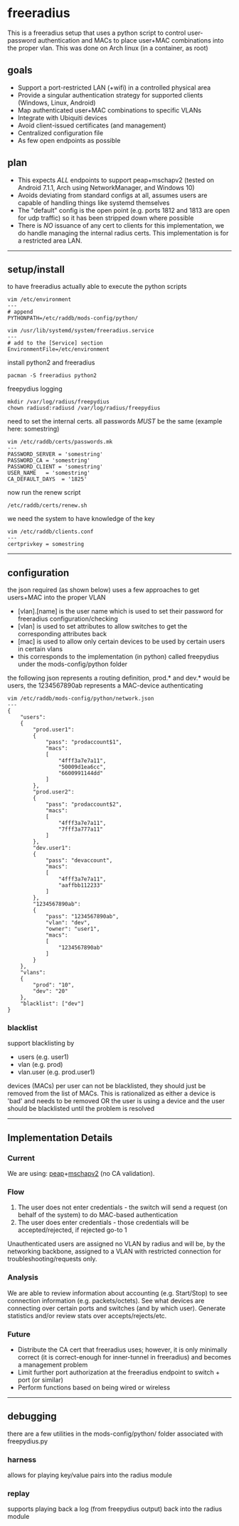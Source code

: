 freeradius
===

This is a freeradius setup that uses a python script to control user-password authentication and MACs to place user+MAC combinations into the proper vlan. This was done on Arch linux (in a container, as root)

## goals

* Support a port-restricted LAN (+wifi) in a controlled physical area
* Provide a singular authentication strategy for supported clients (Windows, Linux, Android)
* Map authenticated user+MAC combinations to specific VLANs
* Integrate with Ubiquiti devices
* Avoid client-issued certificates (and management)
* Centralized configuration file
* As few open endpoints as possible

## plan

* This expects _ALL_ endpoints to support peap+mschapv2 (tested on Android 7.1.1, Arch using NetworkManager, and Windows 10)
* Avoids deviating from standard configs at all, assumes users are capable of handling things like systemd themselves
* The "default" config is the open point (e.g. ports 1812 and 1813 are open for udp traffic) so it has been stripped down where possible
* There is _NO_ issuance of any cert to clients for this implementation, we do handle managing the internal radius certs. This implementation is for a restricted area LAN.

---

## setup/install

to have freeradius actually able to execute the python scripts
```
vim /etc/environment
---
# append
PYTHONPATH=/etc/raddb/mods-config/python/
```

```
vim /usr/lib/systemd/system/freeradius.service
---
# add to the [Service] section
EnvironmentFile=/etc/environment
```

install python2 and freeradius
```
pacman -S freeradius python2
```

freepydius logging
```
mkdir /var/log/radius/freepydius
chown radiusd:radiusd /var/log/radius/freepydius
```

need to set the internal certs. all passwords _MUST_ be the same (example here: somestring)
```
vim /etc/raddb/certs/passwords.mk
---
PASSWORD_SERVER = 'somestring'
PASSWORD_CA = 'somestring'
PASSWORD_CLIENT = 'somestring'
USER_NAME   = 'somestring'
CA_DEFAULT_DAYS  = '1825'
```

now run the renew script
```
/etc/raddb/certs/renew.sh
```

we need the system to have knowledge of the key
```
vim /etc/raddb/clients.conf
---
certprivkey = somestring
```

---

## configuration

the json required (as shown below) uses a few approaches to get users+MAC into the proper VLAN
* [vlan].[name] is the user name which is used to set their password for freeradius configuration/checking
* [vlan] is used to set attributes to allow switches to get the corresponding attributes back
* [mac] is used to allow only certain devices to be used by certain users in certain vlans
* this corresponds to the implementation (in python) called freepydius under the mods-config/python folder

the following json represents a routing definition, prod.* and dev.* would be users, the 1234567890ab represents a MAC-device authenticating
```
vim /etc/raddb/mods-config/python/network.json
---
{
    "users":
    {
        "prod.user1":
        {
            "pass": "prodaccount$1",
            "macs":
            [
                "4fff3a7e7a11",
                "50009d1ea6cc",
                "6600991144dd"
            ]
        },
        "prod.user2":
        {
            "pass": "prodaccount$2",
            "macs":
            [
                "4fff3a7e7a11",
                "7fff3a777a11"
            ]
        },
        "dev.user1":
        {
            "pass": "devaccount",
            "macs":
            [
                "4fff3a7e7a11",
                "aaffbb112233"
            ]
        },
        "1234567890ab":
        {
            "pass": "1234567890ab",
            "vlan": "dev",
            "owner": "user1",
            "macs":
            [
                "1234567890ab"
            ]
        }
    },
    "vlans":
    {
        "prod": "10",
        "dev": "20"
    },
    "blacklist": ["dev"]
}
```

### blacklist

support blacklisting by
* users (e.g. user1)
* vlan (e.g. prod)
* vlan.user (e.g. prod.user1)

devices (MACs) per user can not be blacklisted, they should just be removed from the list of MACs. This is rationalized as either a device is 'bad' and needs to be removed OR the user is using a device and the user should be blacklisted until the problem is resolved

---

## Implementation Details

### Current

We are using: [peap](https://en.wikipedia.org/wiki/Protected_Extensible_Authentication_Protocol)+[mschapv2](https://en.wikipedia.org/wiki/Protected_Extensible_Authentication_Protocol#PEAPv0_with_EAP-MSCHAPv2) (no CA validation).

### Flow

1. The user does not enter credentials - the switch will send a request (on behalf of the system) to do MAC-based authentication
2. The user does enter credentials - those credentials will be accepted/rejected, if rejected go-to 1

Unauthenticated users are assigned no VLAN by radius and will be, by the networking backbone, assigned to a VLAN with restricted connection for troubleshooting/requests only.

### Analysis

We are able to review information about accounting (e.g. Start/Stop) to see connection information (e.g. packets/octets). See what devices are connecting over certain ports and switches (and by which user). Generate statistics and/or review stats over accepts/rejects/etc.

### Future

* Distribute the CA cert that freeradius uses; however, it is only minimally correct (it is correct-enough for inner-tunnel in freeradius) and becomes a management problem
* Limit further port authorization at the freeradius endpoint to switch + port (or similar)
* Perform functions based on being wired or wireless

---

## debugging

there are a few utilities in the mods-config/python/ folder associated with freepydius.py

### harness

allows for playing key/value pairs into the radius module

### replay

supports playing back a log (from freepydius output) back into the radius module
